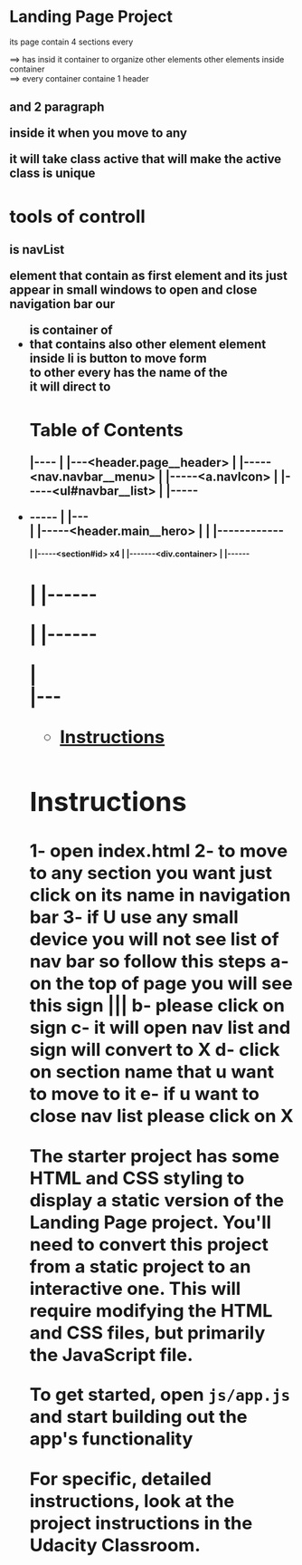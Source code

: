 # Landing Page Project
its page contain 4 sections
every <section> ==> has insid it container to organize other elements
other elements inside container <div> ==> every container containe 1 header <h2> and 2 paragraph <p> inside it
when you move to any <section> it will take class active that will make the active class is unique

## tools of controll
is navList <nav> element
that contain <a> as first element and its just appear in small windows to open and close navigation bar
our <ul> is container of <li> that contains also other <a> element
element <a> inside li is button to move form <section> to other
every <a> has the name of the <section> it will direct to


## Table of Contents

|----<body>
        |
        |---<header.page__header>
        |                   |-----<nav.navbar__menu>
        |                               |-----<a.navIcon>
        |                               |-----<ul#navbar__list>
        |                                               |-----<li>-----<a>
        |
        |---<main>
        |       |-----<header.main__hero>
        |       |                   |------------<h1>
        |       |-----<section#id> x4
        |                       |-------<div.container>
        |                                         |------<h2>
        |                                         |------<p>
        |                                         |------<p>
        |      
        |---<footer>

* [Instructions](#instructions)

## Instructions
1- open index.html
2- to move to any section you want just click on its name in navigation bar
3- if U use any small device you will not see list of nav bar so follow this steps
    a- on the top of page you will see this sign |||
    b- please click on sign
    c- it will open nav list and sign will convert to X 
    d- click on section name that u want to move to it
    e- if u want to close nav list please click on X


The starter project has some HTML and CSS styling to display a static version of the Landing Page project. You'll need to convert this project from a static project to an interactive one. This will require modifying the HTML and CSS files, but primarily the JavaScript file.

To get started, open `js/app.js` and start building out the app's functionality

For specific, detailed instructions, look at the project instructions in the Udacity Classroom.
